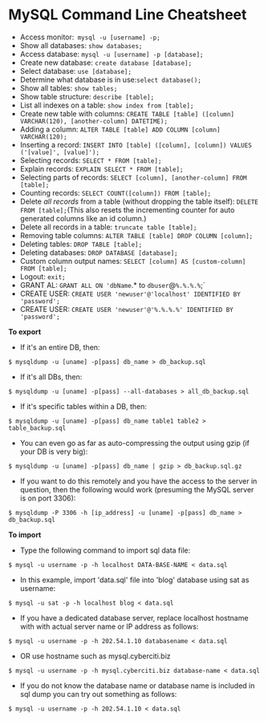# MySQL Command Line Cheatsheet

* Access monitor:` mysql -u [username] -p;`
* Show all databases: `show databases;`
* Access database: `mysql -u [username] -p [database];` 
* Create new database: `create database [database];`
* Select database: `use [database];`
* Determine what database is in use:`select database();`
* Show all tables: `show tables;`
* Show table structure: `describe [table];`
* List all indexes on a table: `show index from [table];`
* Create new table with columns: `CREATE TABLE [table] ([column] VARCHAR(120), [another-column] DATETIME);`
* Adding a column: `ALTER TABLE [table] ADD COLUMN [column] VARCHAR(120);`
* Inserting a record: `INSERT INTO [table] ([column], [column]) VALUES ('[value]', [value]');`
* Selecting records: `SELECT * FROM [table];`
* Explain records: `EXPLAIN SELECT * FROM [table];`
* Selecting parts of records: `SELECT [column], [another-column] FROM [table];`
* Counting records: `SELECT COUNT([column]) FROM [table];`
* Delete *all records* from a table (without dropping the table itself): `DELETE FROM [table];`(This also resets the incrementing counter for auto generated columns like an id column.)
* Delete all records in a table: `truncate table [table];`
* Removing table columns: `ALTER TABLE [table] DROP COLUMN [column];`
* Deleting tables: `DROP TABLE [table];`
* Deleting databases: `DROP DATABASE [database];`
* Custom column output names: `SELECT [column] AS [custom-column] FROM [table];`
*  Logout: `exit;`
*  GRANT AL: `GRANT ALL ON 'dbName`.* to `dbuser`@`%.%.%.%`;` 
*  CREATE USER: `CREATE USER 'newuser'@'localhost' IDENTIFIED BY 'password';`
*  CREATE USER: `CREATE USER 'newuser'@'%.%.%.%' IDENTIFIED BY 'password';`

**To export**

- If it's an entire DB, then:

`$ mysqldump -u [uname] -p[pass] db_name > db_backup.sql`
- If it's all DBs, then:

`$ mysqldump -u [uname] -p[pass] --all-databases > all_db_backup.sql`
- If it's specific tables within a DB, then:

`$ mysqldump -u [uname] -p[pass] db_name table1 table2 > table_backup.sql`
- You can even go as far as auto-compressing the output using gzip (if your DB is very big):

`$ mysqldump -u [uname] -p[pass] db_name | gzip > db_backup.sql.gz`
- If you want to do this remotely and you have the access to the server in question, then the following would work (presuming the MySQL server is on port 3306):

`$ mysqldump -P 3306 -h [ip_address] -u [uname] -p[pass] db_name > db_backup.sql`

**To import**

- Type the following command to import sql data file:

`$ mysql -u username -p -h localhost DATA-BASE-NAME < data.sql`
- In this example, import 'data.sql' file into 'blog' database using sat as username:

`$ mysql -u sat -p -h localhost blog < data.sql`
- If you have a dedicated database server, replace localhost hostname with with actual server name or IP address as follows:

`$ mysql -u username -p -h 202.54.1.10 databasename < data.sql`
- OR use hostname such as mysql.cyberciti.biz

`$ mysql -u username -p -h mysql.cyberciti.biz database-name < data.sql`
- If you do not know the database name or database name is included in sql dump you can try out something as follows:

`$ mysql -u username -p -h 202.54.1.10 < data.sql`
